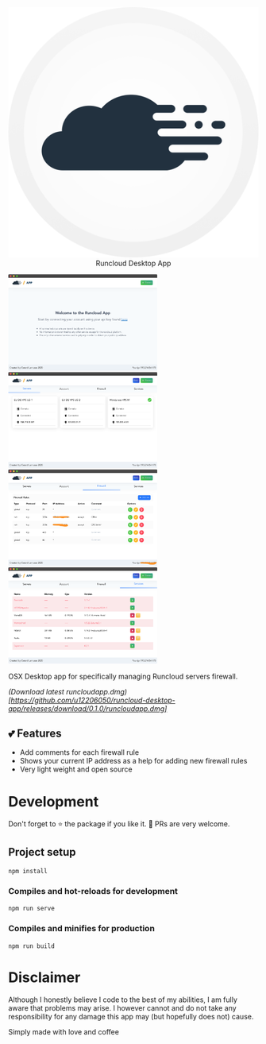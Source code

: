 <p align="center">
  <a href="https://runcloud.io">
    <img alt="Runcloud IO" src="icon.png" >
  </a>
  <large>Runcloud Desktop App</large>
</p>

<img width="300" src="screenshots/welcome.png" />
<img width="300" src="screenshots/servers.png" />
<img width="300" src="screenshots/firewall.png" />
<img width="300" src="screenshots/services.png" />

OSX Desktop app for specifically managing Runcloud servers firewall.

*(Download latest runcloudapp.dmg)[https://github.com/u12206050/runcloud-desktop-app/releases/download/0.1.0/runcloudapp.dmg]*

## :two_hearts: Features

 - Add comments for each firewall rule
 - Shows your current IP address as a help for adding new firewall rules
 - Very light weight and open source

# Development

Don't forget to :star: the package if you like it. :pray:
PRs are very welcome.

## Project setup
```
npm install
```

### Compiles and hot-reloads for development
```
npm run serve
```

### Compiles and minifies for production
```
npm run build
```


# Disclaimer

Although I honestly believe I code to the best of my abilities, I am fully aware that problems may arise. I however cannot and do not take any responsibility for any damage this app may (but hopefully does not) cause.

Simply made with love and coffee